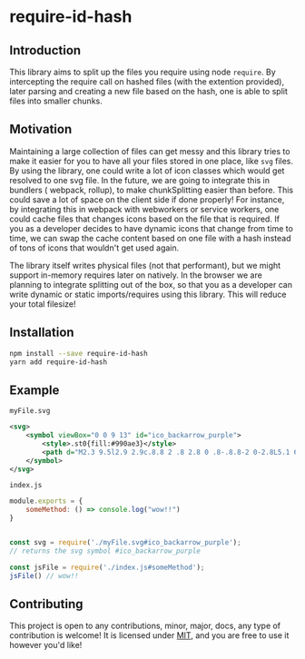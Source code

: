 # require-id-hash

## Introduction

This library aims to split up the files you require using node `require`. By intercepting the require call on hashed files (with the extention provided), later parsing and creating a new file based on the hash, one is able to split files into smaller chunks. 

## Motivation

Maintaining a large collection of files can get messy and this library tries to make it easier for you to have all your files stored in one place, like `svg` files. By using the library, one could write a lot of icon classes which would get resolved to one svg file. In the future, we are going to integrate this in bundlers ( webpack, rollup), to make chunkSplitting easier than before. This could save a lot of space on the client side if done properly! For instance, by integrating this in webpack with webworkers or service workers, one could cache files that changes icons based on the file that is required. If you as a developer decides to have dynamic icons that change from time to time, we can swap the cache content based on one file with a hash instead of tons of icons that wouldn't get used again.

The library itself writes physical files (not that performant), but we might support in-memory requires later on natively. In the browser we are planning to integrate splitting out of the box, so that you as a developer can write dynamic or static imports/requires using this library. This will reduce your total filesize!

## Installation

```sh
npm install --save require-id-hash
yarn add require-id-hash
```

## Example

`myFile.svg`
```svg
<svg>
    <symbol viewBox="0 0 9 13" id="ico_backarrow_purple">
        <style>.st0{fill:#990ae3}</style>
        <path d="M2.3 9.5l2.9 2.9c.8.8 2 .8 2.8 0 .8-.8.8-2 0-2.8L5.1 6.7 8 3.8c.8-.8.8-2 0-2.8-.8-.7-2-.7-2.7 0l-3 3L1 5.3c-.8.8-.8 2.1 0 2.8l1.3 1.4z" class="st0"/>
    </symbol>
</svg>
```
`index.js`
```js
module.exports = {
    someMethod: () => console.log("wow!!")
}
```
```js

const svg = require('./myFile.svg#ico_backarrow_purple');
// returns the svg symbol #ico_backarrow_purple

const jsFile = require('./index.js#someMethod');
jsFile() // wow!!
```
## Contributing

This project is open to any contributions, minor, major, docs, any type of contribution is welcome! It is licensed under [MIT](https://opensource.org/licenses/MIT), and you are free to use it however you'd like!